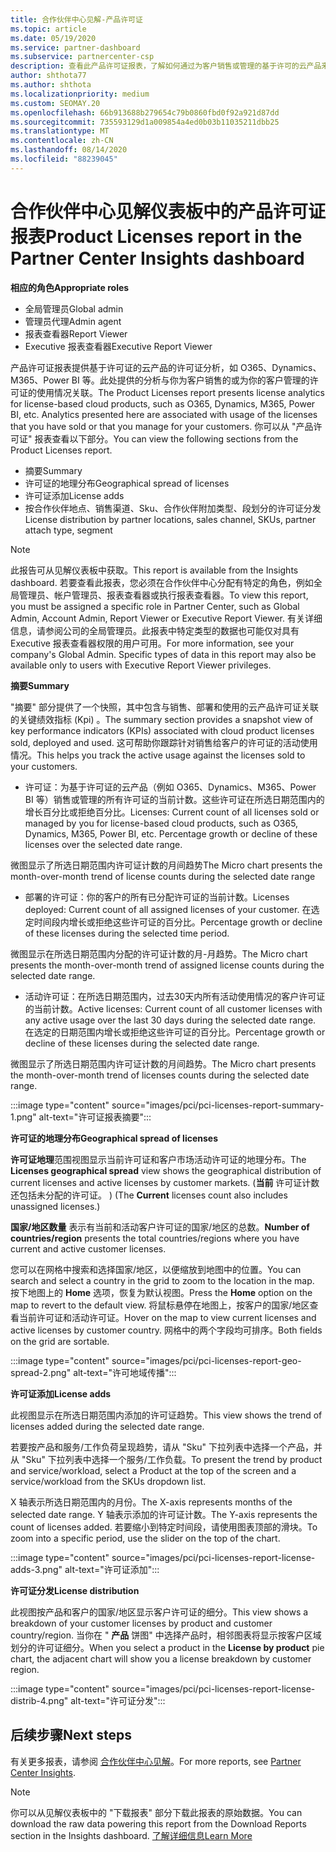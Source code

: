 ```yaml
---
title: 合作伙伴中心见解-产品许可证
ms.topic: article
ms.date: 05/19/2020
ms.service: partner-dashboard
ms.subservice: partnercenter-csp
description: 查看此产品许可证报表，了解如何通过为客户销售或管理的基于许可的云产品来改进。
author: shthota77
ms.author: shthota
ms.localizationpriority: medium
ms.custom: SEOMAY.20
ms.openlocfilehash: 66b913688b279654c79b0860fbd0f92a921d87dd
ms.sourcegitcommit: 735593129d1a009854a4ed0b03b11035211dbb25
ms.translationtype: MT
ms.contentlocale: zh-CN
ms.lasthandoff: 08/14/2020
ms.locfileid: "88239045"
---
```

# <a name="product-licenses-report-in-the-partner-center-insights-dashboard"></a><span data-ttu-id="0f559-103">合作伙伴中心见解仪表板中的产品许可证报表</span><span class="sxs-lookup"><span data-stu-id="0f559-103">Product Licenses report in the Partner Center Insights dashboard</span></span>

<span data-ttu-id="0f559-104">**相应的角色**</span><span class="sxs-lookup"><span data-stu-id="0f559-104">**Appropriate roles**</span></span>
- <span data-ttu-id="0f559-105">全局管理员</span><span class="sxs-lookup"><span data-stu-id="0f559-105">Global admin</span></span>
- <span data-ttu-id="0f559-106">管理员代理</span><span class="sxs-lookup"><span data-stu-id="0f559-106">Admin agent</span></span>
- <span data-ttu-id="0f559-107">报表查看器</span><span class="sxs-lookup"><span data-stu-id="0f559-107">Report Viewer</span></span>
- <span data-ttu-id="0f559-108">Executive 报表查看器</span><span class="sxs-lookup"><span data-stu-id="0f559-108">Executive Report Viewer</span></span>

<span data-ttu-id="0f559-109">产品许可证报表提供基于许可证的云产品的许可证分析，如 O365、Dynamics、M365、Power BI 等。此处提供的分析与你为客户销售的或为你的客户管理的许可证的使用情况关联。</span><span class="sxs-lookup"><span data-stu-id="0f559-109">The Product Licenses report presents license analytics for license-based cloud products, such as O365, Dynamics, M365, Power BI, etc. Analytics presented here are associated with usage of the licenses that you have sold or that you manage for your customers.</span></span> <span data-ttu-id="0f559-110">你可以从 "产品许可证" 报表查看以下部分。</span><span class="sxs-lookup"><span data-stu-id="0f559-110">You can view the following sections from the Product Licenses report.</span></span>

- <span data-ttu-id="0f559-111">摘要</span><span class="sxs-lookup"><span data-stu-id="0f559-111">Summary</span></span>
- <span data-ttu-id="0f559-112">许可证的地理分布</span><span class="sxs-lookup"><span data-stu-id="0f559-112">Geographical spread of licenses</span></span>
- <span data-ttu-id="0f559-113">许可证添加</span><span class="sxs-lookup"><span data-stu-id="0f559-113">License adds</span></span>
- <span data-ttu-id="0f559-114">按合作伙伴地点、销售渠道、Sku、合作伙伴附加类型、段划分的许可证分发</span><span class="sxs-lookup"><span data-stu-id="0f559-114">License distribution by partner locations, sales channel, SKUs, partner attach type, segment</span></span>

 > [!NOTE]
 > <span data-ttu-id="0f559-115">此报告可从见解仪表板中获取。</span><span class="sxs-lookup"><span data-stu-id="0f559-115">This report is available from the Insights dashboard.</span></span> <span data-ttu-id="0f559-116">若要查看此报表，您必须在合作伙伴中心分配有特定的角色，例如全局管理员、帐户管理员、报表查看器或执行报表查看器。</span><span class="sxs-lookup"><span data-stu-id="0f559-116">To view this report, you must be assigned a specific role in Partner Center, such as Global Admin, Account Admin, Report Viewer or Executive Report Viewer.</span></span> <span data-ttu-id="0f559-117">有关详细信息，请参阅公司的全局管理员。此报表中特定类型的数据也可能仅对具有 Executive 报表查看器权限的用户可用。</span><span class="sxs-lookup"><span data-stu-id="0f559-117">For more information, see your company's Global Admin. Specific types of data in this report may also be available only to users with Executive Report Viewer privileges.</span></span>

<span data-ttu-id="0f559-118">**摘要**</span><span class="sxs-lookup"><span data-stu-id="0f559-118">**Summary**</span></span>

<span data-ttu-id="0f559-119">"摘要" 部分提供了一个快照，其中包含与销售、部署和使用的云产品许可证关联的关键绩效指标 (Kpi) 。</span><span class="sxs-lookup"><span data-stu-id="0f559-119">The summary section provides a snapshot view of key performance indicators (KPIs) associated with cloud product licenses sold, deployed and used.</span></span> <span data-ttu-id="0f559-120">这可帮助你跟踪针对销售给客户的许可证的活动使用情况。</span><span class="sxs-lookup"><span data-stu-id="0f559-120">This helps you track the active usage against the licenses sold to your customers.</span></span>

- <span data-ttu-id="0f559-121">许可证：为基于许可证的云产品（例如 O365、Dynamics、M365、Power BI 等）销售或管理的所有许可证的当前计数。这些许可证在所选日期范围内的增长百分比或拒绝百分比。</span><span class="sxs-lookup"><span data-stu-id="0f559-121">Licenses: Current count of all licenses sold or managed by you for license-based cloud products, such as O365, Dynamics, M365, Power BI, etc. Percentage growth or decline of these licenses over the selected date range.</span></span>

<span data-ttu-id="0f559-122">微图显示了所选日期范围内许可证计数的月间趋势</span><span class="sxs-lookup"><span data-stu-id="0f559-122">The Micro chart presents the month-over-month trend of license counts during the selected date range</span></span>

- <span data-ttu-id="0f559-123">部署的许可证：你的客户的所有已分配许可证的当前计数。</span><span class="sxs-lookup"><span data-stu-id="0f559-123">Licenses deployed: Current count of all assigned licenses of your customer.</span></span>
<span data-ttu-id="0f559-124">在选定时间段内增长或拒绝这些许可证的百分比。</span><span class="sxs-lookup"><span data-stu-id="0f559-124">Percentage growth or decline of these licenses during the selected time period.</span></span>

<span data-ttu-id="0f559-125">微图显示在所选日期范围内分配的许可证计数的月-月趋势。</span><span class="sxs-lookup"><span data-stu-id="0f559-125">The Micro chart presents the month-over-month trend of assigned license counts during the selected date range.</span></span>

- <span data-ttu-id="0f559-126">活动许可证：在所选日期范围内，过去30天内所有活动使用情况的客户许可证的当前计数。</span><span class="sxs-lookup"><span data-stu-id="0f559-126">Active licenses: Current count of all customer licenses with any active usage over the last 30 days during the selected date range.</span></span>
<span data-ttu-id="0f559-127">在选定的日期范围内增长或拒绝这些许可证的百分比。</span><span class="sxs-lookup"><span data-stu-id="0f559-127">Percentage growth or decline of these licenses during the selected date range.</span></span>

<span data-ttu-id="0f559-128">微图显示了所选日期范围内许可证计数的月间趋势。</span><span class="sxs-lookup"><span data-stu-id="0f559-128">The Micro chart presents the month-over-month trend of licenses counts during the selected date range.</span></span>

:::image type="content" source="images/pci/pci-licenses-report-summary-1.png" alt-text="许可证报表摘要":::

<span data-ttu-id="0f559-130">**许可证的地理分布**</span><span class="sxs-lookup"><span data-stu-id="0f559-130">**Geographical spread of licenses**</span></span>

<span data-ttu-id="0f559-131">**许可证地理**范围视图显示当前许可证和客户市场活动许可证的地理分布。</span><span class="sxs-lookup"><span data-stu-id="0f559-131">The **Licenses geographical spread** view shows the geographical distribution of current licenses and active licenses by customer markets.</span></span> <span data-ttu-id="0f559-132"> (**当前** 许可证计数还包括未分配的许可证。 ) </span><span class="sxs-lookup"><span data-stu-id="0f559-132">(The **Current** licenses count also includes unassigned licenses.)</span></span>

<span data-ttu-id="0f559-133">**国家/地区数量** 表示有当前和活动客户许可证的国家/地区的总数。</span><span class="sxs-lookup"><span data-stu-id="0f559-133">**Number of countries/region** presents the total countries/regions where you have current and active customer licenses.</span></span>

<span data-ttu-id="0f559-134">您可以在网格中搜索和选择国家/地区，以便缩放到地图中的位置。</span><span class="sxs-lookup"><span data-stu-id="0f559-134">You can search and select a country in the grid to zoom to the location in the map.</span></span> <span data-ttu-id="0f559-135">按下地图上的 **Home** 选项，恢复为默认视图。</span><span class="sxs-lookup"><span data-stu-id="0f559-135">Press the **Home** option on the map to revert to the default view.</span></span> <span data-ttu-id="0f559-136">将鼠标悬停在地图上，按客户的国家/地区查看当前许可证和活动许可证。</span><span class="sxs-lookup"><span data-stu-id="0f559-136">Hover on the map to view current licenses and active licenses by customer country.</span></span> <span data-ttu-id="0f559-137">网格中的两个字段均可排序。</span><span class="sxs-lookup"><span data-stu-id="0f559-137">Both fields on the grid are sortable.</span></span>

:::image type="content" source="images/pci/pci-licenses-report-geo-spread-2.png" alt-text="许可地域传播":::

<span data-ttu-id="0f559-139">**许可证添加**</span><span class="sxs-lookup"><span data-stu-id="0f559-139">**License adds**</span></span>

<span data-ttu-id="0f559-140">此视图显示在所选日期范围内添加的许可证趋势。</span><span class="sxs-lookup"><span data-stu-id="0f559-140">This view shows the trend of licenses added during the selected date range.</span></span> 

<span data-ttu-id="0f559-141">若要按产品和服务/工作负荷呈现趋势，请从 "Sku" 下拉列表中选择一个产品，并从 "Sku" 下拉列表中选择一个服务/工作负载。</span><span class="sxs-lookup"><span data-stu-id="0f559-141">To present the trend by product and service/workload, select a Product at the top of the screen and a service/workload from the SKUs dropdown list.</span></span>

<span data-ttu-id="0f559-142">X 轴表示所选日期范围内的月份。</span><span class="sxs-lookup"><span data-stu-id="0f559-142">The X-axis represents months of the selected date range.</span></span> <span data-ttu-id="0f559-143">Y 轴表示添加的许可证计数。</span><span class="sxs-lookup"><span data-stu-id="0f559-143">The Y-axis represents the count of licenses added.</span></span> <span data-ttu-id="0f559-144">若要缩小到特定时间段，请使用图表顶部的滑块。</span><span class="sxs-lookup"><span data-stu-id="0f559-144">To zoom into a specific period, use the slider on the top of the chart.</span></span>

:::image type="content" source="images/pci/pci-licenses-report-license-adds-3.png" alt-text="许可证添加":::

<span data-ttu-id="0f559-146">**许可证分发**</span><span class="sxs-lookup"><span data-stu-id="0f559-146">**License distribution**</span></span>

<span data-ttu-id="0f559-147">此视图按产品和客户的国家/地区显示客户许可证的细分。</span><span class="sxs-lookup"><span data-stu-id="0f559-147">This view shows a breakdown of your customer licenses by product and customer country/region.</span></span> <span data-ttu-id="0f559-148">当你在 " **产品** 饼图" 中选择产品时，相邻图表将显示按客户区域划分的许可证细分。</span><span class="sxs-lookup"><span data-stu-id="0f559-148">When you select a product in the **License by product** pie chart, the adjacent chart will show you a license breakdown by customer region.</span></span>

:::image type="content" source="images/pci/pci-licenses-report-license-distrib-4.png" alt-text="许可证分发":::

## <a name="next-steps"></a><span data-ttu-id="0f559-150">后续步骤</span><span class="sxs-lookup"><span data-stu-id="0f559-150">Next steps</span></span>

<span data-ttu-id="0f559-151">有关更多报表，请参阅 [合作伙伴中心见解](partner-center-insights.md)。</span><span class="sxs-lookup"><span data-stu-id="0f559-151">For more reports, see [Partner Center Insights](partner-center-insights.md).</span></span>

>[!NOTE] 
> <span data-ttu-id="0f559-152">你可以从见解仪表板中的 "下载报表" 部分下载此报表的原始数据。</span><span class="sxs-lookup"><span data-stu-id="0f559-152">You can download the raw data powering this report from the Download Reports section in the Insights dashboard.</span></span> [<span data-ttu-id="0f559-153">了解详细信息</span><span class="sxs-lookup"><span data-stu-id="0f559-153">Learn More</span></span>](pci-download-reports.md)
